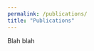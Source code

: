 ```yaml
---
permalink: /publications/
title: "Publications"
---
```


Blah blah
<!--- {% include publications.html %} -->